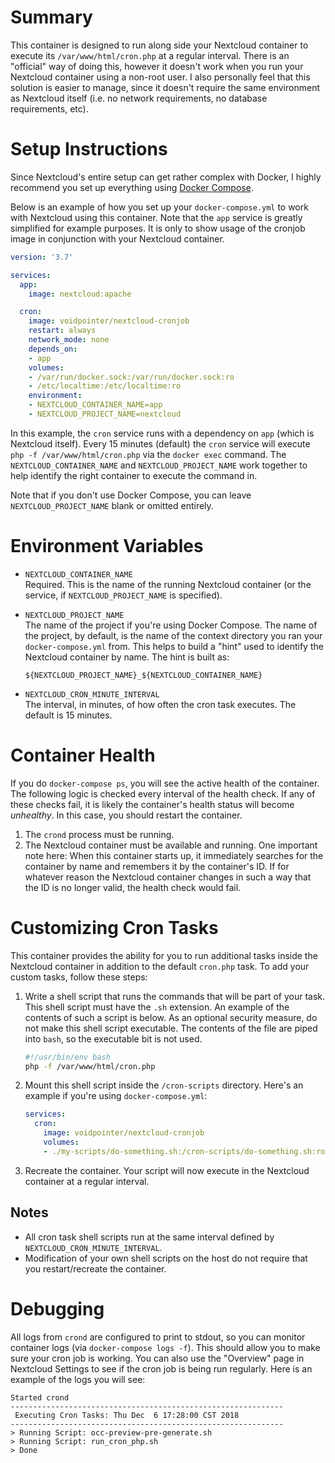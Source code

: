 # Summary

This container is designed to run along side your Nextcloud container to execute its
`/var/www/html/cron.php` at a regular interval. There is an "official" way of doing this, however it
doesn't work when you run your Nextcloud container using a non-root user. I also personally feel
that this solution is easier to manage, since it doesn't require the same environment as Nextcloud
itself (i.e. no network requirements, no database requirements, etc).

# Setup Instructions

Since Nextcloud's entire setup can get rather complex with Docker, I highly recommend you set up
everything using [Docker Compose](https://docs.docker.com/compose/).

Below is an example of how you set up your `docker-compose.yml` to work with Nextcloud using this
container. Note that the `app` service is greatly simplified for example purposes. It is only to
show usage of the cronjob image in conjunction with your Nextcloud container.

```yml
version: '3.7'

services:
  app:
    image: nextcloud:apache

  cron:
    image: voidpointer/nextcloud-cronjob
    restart: always
    network_mode: none
    depends_on:
    - app
    volumes:
    - /var/run/docker.sock:/var/run/docker.sock:ro
    - /etc/localtime:/etc/localtime:ro
    environment:
    - NEXTCLOUD_CONTAINER_NAME=app
    - NEXTCLOUD_PROJECT_NAME=nextcloud
```

In this example, the `cron` service runs with a dependency on `app` (which is Nextcloud itself).
Every 15 minutes (default) the `cron` service will execute `php -f /var/www/html/cron.php` via the
`docker exec` command. The `NEXTCLOUD_CONTAINER_NAME` and `NEXTCLOUD_PROJECT_NAME` work together to
help identify the right container to execute the command in.

Note that if you don't use Docker Compose, you can leave `NEXTCLOUD_PROJECT_NAME` blank or omitted
entirely.

# Environment Variables

* `NEXTCLOUD_CONTAINER_NAME`<br>
  Required. This is the name of the running Nextcloud container (or
  the service, if `NEXTCLOUD_PROJECT_NAME` is specified).
* `NEXTCLOUD_PROJECT_NAME`<br>
  The name of the project if you're using Docker Compose. The name of
  the project, by default, is the name of the context directory you ran your `docker-compose.yml`
  from. This helps to build a "hint" used to identify the Nextcloud container by name. The hint is
  built as:

      ${NEXTCLOUD_PROJECT_NAME}_${NEXTCLOUD_CONTAINER_NAME}
* `NEXTCLOUD_CRON_MINUTE_INTERVAL`<br>
  The interval, in minutes, of how often the cron task
  executes. The default is 15 minutes.

# Container Health

If you do `docker-compose ps`, you will see the active health of the container. The following logic
is checked every interval of the health check. If any of these checks fail, it is likely the
container's health status will become *unhealthy*. In this case, you should restart the container.

1. The `crond` process must be running.
1. The Nextcloud container must be available and running. One important note here: When this
   container starts up, it immediately searches for the container by name and remembers it by the
   container's ID. If for whatever reason the Nextcloud container changes in such a way that the ID
   is no longer valid, the health check would fail.

# Customizing Cron Tasks

This container provides the ability for you to run additional tasks inside the Nextcloud container
in addition to the default `cron.php` task. To add your custom tasks, follow these steps:

1. Write a shell script that runs the commands that will be part of your task. This shell script
   must have the `.sh` extension. An example of the contents of such a script is below. As an
   optional security measure, do not make this shell script executable. The contents of the file are
   piped into `bash`, so the executable bit is not used.

   ```sh
   #!/usr/bin/env bash
   php -f /var/www/html/cron.php
   ```
1. Mount this shell script inside the `/cron-scripts` directory. Here's an example if you're using
   `docker-compose.yml`:

   ```yml
   services:
     cron:
       image: voidpointer/nextcloud-cronjob
       volumes:
       - ./my-scripts/do-something.sh:/cron-scripts/do-something.sh:ro
   ```
1. Recreate the container. Your script will now execute in the Nextcloud container at a regular
   interval.

## Notes

* All cron task shell scripts run at the same interval defined by `NEXTCLOUD_CRON_MINUTE_INTERVAL`.
* Modification of your own shell scripts on the host do not require that you restart/recreate the
  container.

# Debugging

All logs from `crond` are configured to print to stdout, so you can monitor container logs (via
`docker-compose logs -f`). This should allow you to make sure your cron job is working. You can also
use the "Overview" page in Nextcloud Settings to see if the cron job is being run regularly. Here is
an example of the logs you will see:

```
Started crond
-------------------------------------------------------------
 Executing Cron Tasks: Thu Dec  6 17:28:00 CST 2018
-------------------------------------------------------------
> Running Script: occ-preview-pre-generate.sh
> Running Script: run_cron_php.sh
> Done
```
